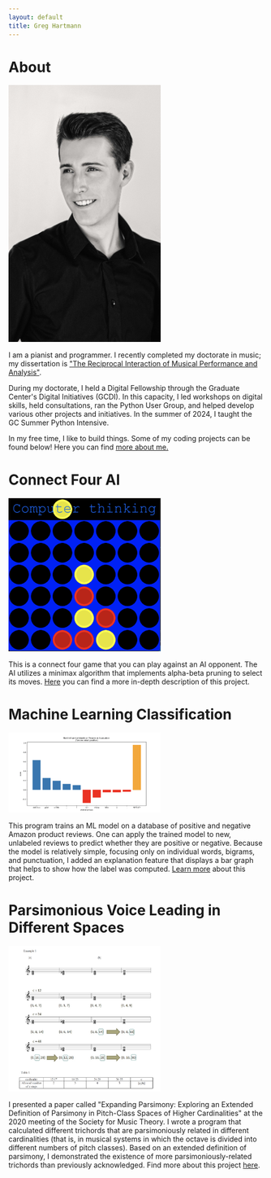 ```yaml
---
layout: default
title: Greg Hartmann
---
```

# About

<img src="./assets/img/logo.jpg" alt="headshot" width="300"/>

I am a pianist and programmer. I recently completed my doctorate in music; my dissertation is ["The Reciprocal Interaction of Musical Performance and Analysis"](https://academicworks.cuny.edu/gc_etds/5754/).

During my doctorate, I held a Digital Fellowship through the Graduate Center's Digital Initiatives (GCDI). In this capacity, I led workshops on digital skills, held consultations, ran the Python User Group, and helped develop various other projects and initiatives. In the summer of 2024, I taught the GC Summer Python Intensive.

In my free time, I like to build things. Some of my coding projects can be found below! Here you can find [more about me.](./about-me)

# Connect Four AI

<img src="./assets/img/connect4-regular.png" alt="connect4" width="300"/>

This is a connect four game that you can play against an AI opponent. The AI utilizes a minimax algorithm that implements alpha-beta pruning to select its moves. [Here](./connect-four.html) you can find a more in-depth description of this project.


# Machine Learning Classification

<img src="./assets/img/ML-classifier-graph.png" alt="ML Classifier Graph" width="300"/>

This program trains an ML model on a database of positive and negative Amazon product reviews. One can apply the trained model to new, unlabeled reviews to predict whether they are positive or negative. Because the model is relatively simple, focusing only on individual words, bigrams, and punctuation, I added an explanation feature that displays a bar graph that helps to show how the label was computed. [Learn more](./ML-reviews.html) about this project.


# Parsimonious Voice Leading in Different Spaces

<img src="./assets/img/parsimony.png" alt="Parsimonious Voice Leading Examples" width="300"/>

I presented a paper called "Expanding Parsimony: Exploring an Extended Definition of Parsimony in Pitch-Class Spaces of Higher Cardinalities" at the 2020 meeting of the Society for Music Theory. I wrote a program that calculated different trichords that are parsimoniously related in different cardinalities (that is, in musical systems in which the octave is divided into different numbers of pitch classes). Based on an extended definition of parsimony, I demonstrated the existence of more parsimoniously-related trichords than previously acknowledged. Find more about this project [here](./parsimony.html).


